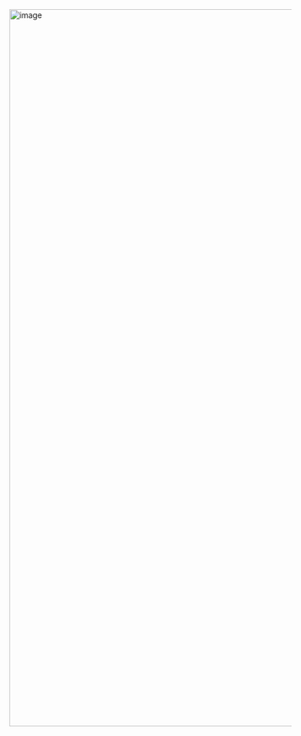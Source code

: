 <img width="1280" alt="image" src="https://github.com/AminDevelopers/eshopProject/assets/132141736/efde486c-fd13-4d0d-8500-885af1487f8c">
